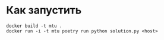 # Как запустить

```plaintext
docker build -t mtu .
docker run -i -t mtu poetry run python solution.py <host>
```

